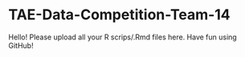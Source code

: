 # TAE-Data-Competition-Team-14

Hello! Please upload all your R scrips/.Rmd files here. Have fun using GitHub!
